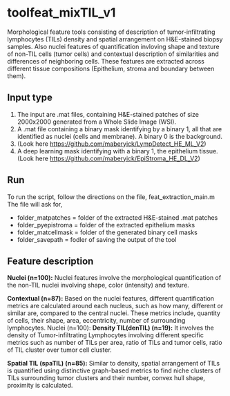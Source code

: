 # toolfeat_mixTIL_v1
Morphological feature tools consisting of description of tumor-infiltrating lymphocytes (TILs) density and spatial arrangement on H&E-stained biopsy samples. Also nuclei features of quantification invloving shape and texture of non-TIL cells (tumor cells) and contextual description of similarities and differences of neighboring cells. These features are extracted across different tissue compositions (Epithelium, stroma and boundary between them).

## Input type
1. The input are .mat files, containing H&E-stained patches of size 2000x2000 generated from a Whole Slide Image (WSI).
2. A .mat file containing a binary mask identifying by a binary 1, all that are identified as nuclei (cells and membrane). A binary 0 is the background.
3. (Look here https://github.com/maberyick/LympDetect_HE_ML_V2)
4. A deep learning mask identifying with a binary 1, the epithelium tissue.
(Look here https://github.com/maberyick/EpiStroma_HE_DL_V2)

## Run
To run the script, follow the directions on the file, feat_extraction_main.m
The file will ask for,
- folder_matpatches = folder of the extracted H&E-stained .mat patches
- folder_pyepistroma = folder of the extracted epithelium masks
- folder_matcellmask = folder of the generated binary cell masks
- folder_savepath = fodler of saving the output of the tool

## Feature description
**Nuclei (n=100):** Nuclei features involve the morphological quantification of the non-TIL nuclei involving shape, color (intensity) and texture.

**Contextual (n=87):** Based on the nuclei features, different quantification metrics are calculated around each nucleus, such as how many, different or similar are, compared to the central nuclei. These metrics include, quantity of cells, their shape, area, eccentricity, number of surrounding lymphocytes.
Nuclei (n=100):
**Density TIL(denTIL) (n=19):** It involves the density of Tumor-infiltrating Lymphocytes involving different specific metrics such as number of TILs per area, ratio of TILs and tumor cells, ratio of TIL cluster over tumor cell cluster.

**Spatial TIL (spaTIL) (n=85):** Similar to density, spatial arrangement of TILs is quantified using distinctive graph-based metrics to find niche clusters of TILs surrounding tumor clusters and their number, convex hull shape, proximity is calculated.
